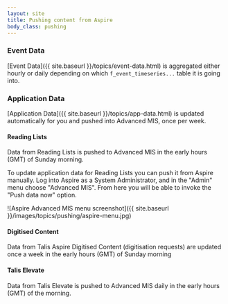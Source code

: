 ```yaml
---
layout: site
title: Pushing content from Aspire
body_class: pushing
---
```


### Event Data
[Event Data]({{ site.baseurl }}/topics/event-data.html) is aggregated either hourly or daily depending on which `f_event_timeseries...` table it is going into.

### Application Data
[Application Data]({{ site.baseurl }}/topics/app-data.html) is updated automatically for you and pushed into Advanced MIS, once per week.

#### Reading Lists
Data from Reading Lists is pushed to Advanced MIS in the early hours (GMT) of Sunday morning.

To update application data for Reading Lists you can push it from Aspire manually. Log into Aspire as a System Administrator, and in the "Admin" menu choose "Advanced MIS". From here you will be able to invoke the "Push data now" option.

![Aspire Advanced MIS menu screenshot]({{ site.baseurl }}/images/topics/pushing/aspire-menu.jpg)

#### Digitised Content
Data from Talis Aspire Digitised Content (digitisation requests) are updated once a week in the early hours (GMT) of Sunday morning

#### Talis Elevate
Data from Talis Elevate is pushed to Advanced MIS daily in the early hours (GMT) of the morning.
